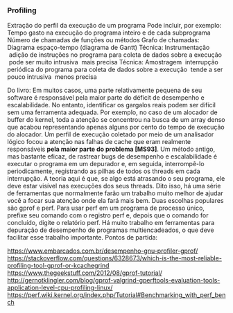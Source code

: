 <!-- TODO:  -->


### Profiling ###

Extração do perfil da execução de um programa 
Pode incluir, por exemplo: 
Tempo gasto na execução do programa inteiro e de cada subprograma 
Número de chamadas de funções ou métodos 
Grafo de chamadas: Diagrama espaço-tempo (diagrama de Gantt) 
Técnica: Instrumentação 
  adição de instruções no programa para coleta de dados sobre a execução 
  pode ser muito intrusiva 
  mais precisa 
Técnica: Amostragem 
  interrupção periódica do programa para coleta de dados sobre a execução 
  tende a ser pouco intrusiva 
  menos precisa 
  
Do livro: 
Em muitos casos, uma parte relativamente pequena de seu software é responsável pela maior parte do déficit de desempenho e escalabilidade. No entanto, identificar os gargalos reais podem ser difícil sem uma ferramenta adequada. Por exemplo, no caso de um alocador de buffer do kernel, toda a atenção se concentrou na busca de um array denso que acabou representando apenas alguns por cento do tempo de execução do alocador. Um perfil de execução coletado por meio de um analisador lógico focou a atenção nas falhas de cache que eram realmente responsáveis **pela maior parte do problema [MS93]**. Um método antigo, mas bastante eficaz, de rastrear bugs de desempenho e escalabilidade é executar o programa em um depurador e, em seguida, interrompê-lo periodicamente, registrando as pilhas de todos os threads em cada interrupção. A teoria aqui é que, se algo está atrasando o seu programa, ele deve estar visível nas execuções dos seus threads. Dito isso, há uma série de ferramentas que normalmente farão um trabalho muito melhor de ajudar você a focar sua atenção onde ela fará mais bem. Duas escolhas populares são gprof e perf. Para usar perf em um programa de processo único, prefixe seu comando com o registro perf e, depois que o comando for concluído, digite o relatório perf. Há muito trabalho em ferramentas para depuração de desempenho de programas multiencadeados, o que deve facilitar esse trabalho importante. Pontos de partida: 

https://www.embarcados.com.br/desempenho-gnu-profiler-gprof/
https://stackoverflow.com/questions/6328673/which-is-the-most-reliable-profiling-tool-gprof-or-kcachegrind
https://www.thegeekstuff.com/2012/08/gprof-tutorial/
http://gernotklingler.com/blog/gprof-valgrind-gperftools-evaluation-tools-application-level-cpu-profiling-linux/
https://perf.wiki.kernel.org/index.php/Tutorial#Benchmarking_with_perf_bench
